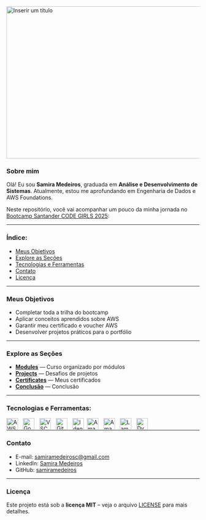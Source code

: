 <img width="1584" height="396" alt="Inserir um título" src="https://github.com/user-attachments/assets/d6f303b3-a5ca-46a5-ac9a-c3264ed68f15"/> 

### Sobre mim
Olá! Eu sou **Samira Medeiros**, graduada em **Análise e Desenvolvimento de Sistemas**. Atualmente, estou me aprofundando em Engenharia de Dados e AWS Foundations.
<p>Neste repositório, você vai acompanhar um pouco da minha jornada no  <a href="https://web.dio.me/track/santander-code-girls-2025" target="_blank">Bootcamp Santander CODE GIRLS 2025</a>:

---

### Índice:
- [Meus Objetivos](#meus-objetivos)
- [Explore as Seções](#explore-as-seções)
- [Tecnologias e Ferramentas](#tecnologias-e-ferramentas)
- [Contato](#contato)
- [Licença](#licença)

---

### Meus Objetivos
- Completar toda a trilha do bootcamp  
- Aplicar conceitos aprendidos sobre AWS  
- Garantir meu certificado e voucher AWS
- Desenvolver projetos práticos para o portfólio

---

### Explore as Seções
- [**Modules**](https://github.com/samiramedeiros/Santander-Code-Girls-25/blob/main/Modules/Inicio.md) — Curso organizado por módulos  
- [**Projects**](https://github.com/samiramedeiros/Santander-Code-Girls-25/blob/main/projects) — Desafios de projetos
- [**Certificates**](https://github.com/samiramedeiros/Santander-Code-Girls-25/blob/main/certificates) — Meus certificados
- [**Conclusão**](https://github.com/samiramedeiros/Santander-Code-Girls-25/blob/main/Conclusão) — Conclusão

---

<p>

### Tecnologias e Ferramentas: 

<img 
    align="left" 
    alt="AWS"
    title="AWS" 
    width="30px" 
    style="padding-right: 10px;" 
    src="https://cdn.jsdelivr.net/gh/devicons/devicon@latest/icons/amazonwebservices/amazonwebservices-original-wordmark.svg"  
/>
<img 
    align="left" 
    alt="Google Cloud" 
    title="Google Cloud"
    width="30px" 
    style="padding-right: 10px;" 
    src="https://cdn.jsdelivr.net/gh/devicons/devicon@latest/icons/googlecloud/googlecloud-original.svg" 
/>
<img 
    align="left" 
    alt="VSCode" 
    title="VSCode"
    width="30px" 
    style="padding-right: 10px;" 
    src="https://cdn.jsdelivr.net/gh/devicons/devicon@latest/icons/vscode/vscode-original.svg" 
/>
<img 
    align="left" 
    alt="GitHub"
    title="GitHub"
    width="30px" 
    style="padding-right: 10px;" 
    src="https://github.com/user-attachments/assets/1a3f43c7-6b1f-4402-80e6-ff1f89224f82"
/>
<img 
    align="left" 
    alt="Identity Access Management"
    title="Identity Access Management" 
    width="30px" 
    style="padding-right: 5px;" 
    src="https://github.com/user-attachments/assets/afb4b81a-d08e-4fb6-95b5-4e3d5811f57c" 
/>
<img 
    align="left" 
    alt="Amazon S3" 
    title="Amazon S3"
    width="30px" 
    style="padding-right: 10px;" 
    src="https://github.com/user-attachments/assets/2f643a82-0577-45d2-be04-d137104042ff"
/>
<img 
    align="left" 
    alt="Amazon EC2"
    title="Amazon EC2" 
    width="30px" 
    style="padding-right: 10px;" 
    src="https://github.com/user-attachments/assets/487db635-e6ed-43a2-ae11-2d68973c6c4b"
/>
<img 
    align="left" 
    alt="Lamba" 
    title="Lambda"
    width="30px" 
    style="padding-right: 10px;" 
    src="https://github.com/user-attachments/assets/7e4c9ac6-df04-432f-8b55-d93e8c254689"
/>
<img 
    align="left" 
    alt="DynamoDB" 
    title="DynamoDB"
    width="30px" 
    style="padding-right: 10px;" 
    src="https://github.com/user-attachments/assets/23422643-7d92-4705-bcbc-1d3d01bcd6d0"
/>

</p>

<br> <!-- Quebra de linha aqui -->

---

### Contato
- E-mail: [samiramedeirosc@gmail.com](mailto:samiramedeirosc@gmail.com)
- LinkedIn: [Samira Medeiros](https://www.linkedin.com/in/samiramedeirosc/)  
- GitHub: [samiramedeiros](https://github.com/samiramedeiros)

---

### Licença
Este projeto está sob a **licença MIT** – veja o arquivo [LICENSE](LICENSE) para mais detalhes.

